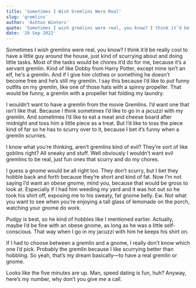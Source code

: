 ```yaml
---
title: 'Sometimes I Wish Gremlins Were Real'
slug: 'gremlins'
author: 'Ashton Winters'
quote: 'Sometimes I wish gremlins were real, you know? I think it’d be really cool to have a little guy around the house, just kind of scurrying about and doing little tasks. Most of the tasks would be chores it’d do for me, because it’s a servant gremlin.'
date: '29 Sep 2022'
---
```


Sometimes I wish gremlins were real, you know? I think it’d be really cool to have a little guy around the house, just kind of scurrying about and doing little tasks. Most of the tasks would be chores it’d do for me, because it’s a servant gremlin. Kind of like Dobby from Harry Potter, except mine isn’t an elf, he's a gremlin. And if I give him clothes or something he doesn’t become free and he’s still my gremlin. I say this because I’d like to put funny outfits on my gremlin, like one of those hats with a spinny propeller. That would be funny, a gremlin with a propeller hat folding my laundry.

I wouldn’t want to have a gremlin from the movie Gremlins. I’d want one that isn’t like that. Because I think sometimes I’d like to go in a jacuzzi with my gremlin. And sometimes I’d like to eat a meat and cheese board after midnight and toss him a little piece as a treat. But I’d like to toss the piece kind of far so he has to scurry over to it, because I bet it’s funny when a gremlin scurries.

I know what you’re thinking, aren’t gremlins kind of evil? They’re sort of like goblins right? All sneaky and stuff. Well obviously I wouldn’t want evil gremlins to be real, just fun ones that scurry and do my chores.

I guess a gnome would be all right too. They don’t scurry, but I bet they hobble back and forth because they’re short and kind of fat. Now I’m not saying I’d want an obese gnome, mind you, because that would be gross to look at. Especially if I had him weeding my yard and it was hot out so he took his shirt off, exposing me to his sweaty, fat gnome belly. Ew. Not what you want to see when you’re enjoying a tall glass of lemonade on the porch, watching your gnome do work.

Pudgy is best, so he kind of hobbles like I mentioned earlier. Actually, maybe I’d be fine with an obese gnome, as long as he was a little self-conscious. That way when I go in my jacuzzi with him he keeps his shirt on.

If I had to choose between a gremlin and a gnome, I really don’t know which one I’d pick. Probably the gremlin because I like scurrying better than hobbling.
So yeah, that’s my dream basically—to have a real gremlin or gnome.

Looks like the five minutes are up. Man, speed dating is fun, huh? Anyway, here’s my number, why don’t you give me a call. 
